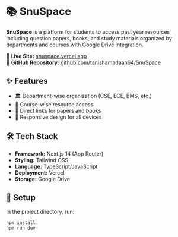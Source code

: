 # 📚 SnuSpace

**SnuSpace** is a platform for students to access past year resources including question papers, books, and study materials organized by departments and courses with Google Drive integration.

🔗 **Live Site:** [snuspace.vercel.app](https://snuspace.vercel.app/)  
🔗 **GitHub Repository:** [github.com/tanishamadaan64/SnuSpace](https://github.com/tanishamadaan64/SnuSpace)

## ✨ Features

* 🏛️ Department-wise organization (CSE, ECE, BMS, etc.)
* 📝 Course-wise resource access
* 🔗 Direct links for papers and books  
* 📱 Responsive design for all devices


## 🛠️ Tech Stack

* **Framework:** Next.js 14 (App Router)
* **Styling:** Tailwind CSS  
* **Language:** TypeScript/JavaScript
* **Deployment:** Vercel
* **Storage:** Google Drive

## 🚀 Setup

In the project directory, run:

```bash
npm install
npm run dev
```

